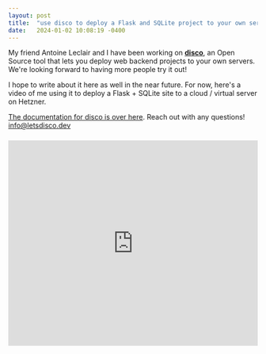 ```yaml
---
layout: post
title:  "use disco to deploy a Flask and SQLite project to your own server"
date:   2024-01-02 10:08:19 -0400
---
```


My friend Antoine Leclair and I have been working on **[disco](https://letsdisco.dev/)**, an Open Source tool that lets you deploy web backend projects to your own servers. We're looking forward to having more people try it out!

I hope to write about it here as well in the near future. For now, here's a video of me using it to deploy a Flask + SQLite site to a cloud / virtual server on Hetzner.

[The documentation for disco is over here](https://docs.letsdisco.dev/). Reach out with any questions! [info@letsdisco.dev](mailto:info@letsdisco.dev)

<iframe style="margin-top:8px; margin-bottom: 14px;" width="100%" height="415" src="https://www.youtube.com/embed/CmsfymHHJkI" title="YouTube video player" frameborder="0" allow="accelerometer; autoplay; clipboard-write; encrypted-media; gyroscope; picture-in-picture; web-share" referrerpolicy="strict-origin-when-cross-origin" allowfullscreen></iframe>

